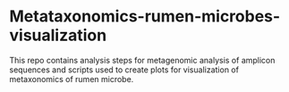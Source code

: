 # Metataxonomics-rumen-microbes-visualization
This repo contains analysis steps for metagenomic analysis of amplicon sequences and scripts used to create plots for visualization of metaxonomics of rumen microbe.
